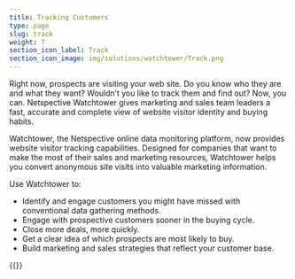 ```yaml
---
title: Tracking Customers
type: page
slug: track
weight: 7
section_icon_label: Track
section_icon_image: img/solutions/watchtower/Track.png
---
```


Right now, prospects are visiting your web site. Do you know who they are and what they want? Wouldn’t you like to track them and find out? Now, you can. Netspective Watchtower gives marketing and sales team leaders a fast, accurate and complete view of website visitor identity and buying habits.

Watchtower, the Netspective online data monitoring platform, now provides website visitor tracking capabilities. Designed for companies that want to make the most of their sales and marketing resources, Watchtower helps you convert anonymous site visits into valuable marketing information.

Use Watchtower to:

* Identify and engage customers you might have missed with conventional data gathering methods.
* Engage with prospective customers sooner in the buying cycle.
* Close more deals, more quickly.
* Get a clear idea of which prospects are most likely to buy.
* Build marketing and sales strategies that reflect your customer base.

{{<list type="watchtower-track">}}